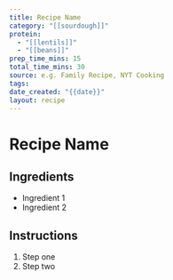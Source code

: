 ```yaml
---
title: Recipe Name
category: "[[sourdough]]"
protein:
  - "[[lentils]]"
  - "[[beans]]"
prep_time_mins: 15
total_time_mins: 30
source: e.g. Family Recipe, NYT Cooking
tags: 
date_created: "{{date}}"
layout: recipe
---
```


# Recipe Name

## Ingredients

- Ingredient 1
- Ingredient 2

## Instructions

1. Step one
2. Step two
